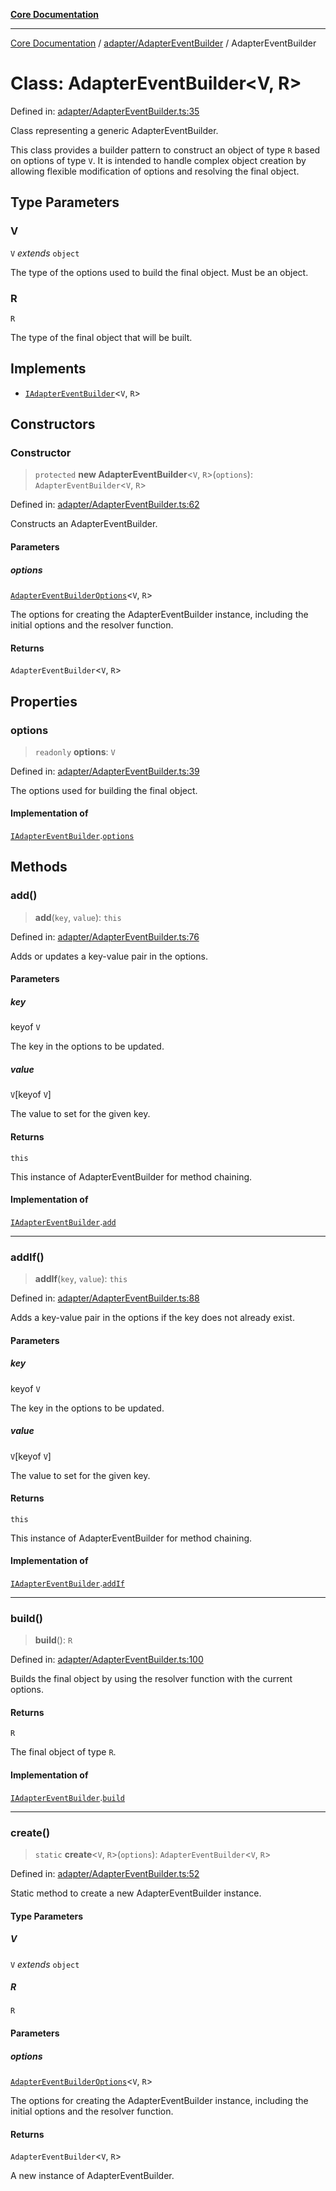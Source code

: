 [**Core Documentation**](../../../README.md)

***

[Core Documentation](../../../README.md) / [adapter/AdapterEventBuilder](../README.md) / AdapterEventBuilder

# Class: AdapterEventBuilder\<V, R\>

Defined in: [adapter/AdapterEventBuilder.ts:35](https://github.com/stonemjs/core/blob/3581a30de158e951ead319c3cc6abead0be9639f/src/adapter/AdapterEventBuilder.ts#L35)

Class representing a generic AdapterEventBuilder.

This class provides a builder pattern to construct an object of type `R` based on options of type `V`.
It is intended to handle complex object creation by allowing flexible modification of options and resolving the final object.

## Type Parameters

### V

`V` *extends* `object`

The type of the options used to build the final object. Must be an object.

### R

`R`

The type of the final object that will be built.

## Implements

- [`IAdapterEventBuilder`](../../../declarations/interfaces/IAdapterEventBuilder.md)\<`V`, `R`\>

## Constructors

### Constructor

> `protected` **new AdapterEventBuilder**\<`V`, `R`\>(`options`): `AdapterEventBuilder`\<`V`, `R`\>

Defined in: [adapter/AdapterEventBuilder.ts:62](https://github.com/stonemjs/core/blob/3581a30de158e951ead319c3cc6abead0be9639f/src/adapter/AdapterEventBuilder.ts#L62)

Constructs an AdapterEventBuilder.

#### Parameters

##### options

[`AdapterEventBuilderOptions`](../interfaces/AdapterEventBuilderOptions.md)\<`V`, `R`\>

The options for creating the AdapterEventBuilder instance, including the initial options and the resolver function.

#### Returns

`AdapterEventBuilder`\<`V`, `R`\>

## Properties

### options

> `readonly` **options**: `V`

Defined in: [adapter/AdapterEventBuilder.ts:39](https://github.com/stonemjs/core/blob/3581a30de158e951ead319c3cc6abead0be9639f/src/adapter/AdapterEventBuilder.ts#L39)

The options used for building the final object.

#### Implementation of

[`IAdapterEventBuilder`](../../../declarations/interfaces/IAdapterEventBuilder.md).[`options`](../../../declarations/interfaces/IAdapterEventBuilder.md#options)

## Methods

### add()

> **add**(`key`, `value`): `this`

Defined in: [adapter/AdapterEventBuilder.ts:76](https://github.com/stonemjs/core/blob/3581a30de158e951ead319c3cc6abead0be9639f/src/adapter/AdapterEventBuilder.ts#L76)

Adds or updates a key-value pair in the options.

#### Parameters

##### key

keyof `V`

The key in the options to be updated.

##### value

`V`\[keyof `V`\]

The value to set for the given key.

#### Returns

`this`

This instance of AdapterEventBuilder for method chaining.

#### Implementation of

[`IAdapterEventBuilder`](../../../declarations/interfaces/IAdapterEventBuilder.md).[`add`](../../../declarations/interfaces/IAdapterEventBuilder.md#add)

***

### addIf()

> **addIf**(`key`, `value`): `this`

Defined in: [adapter/AdapterEventBuilder.ts:88](https://github.com/stonemjs/core/blob/3581a30de158e951ead319c3cc6abead0be9639f/src/adapter/AdapterEventBuilder.ts#L88)

Adds a key-value pair in the options if the key does not already exist.

#### Parameters

##### key

keyof `V`

The key in the options to be updated.

##### value

`V`\[keyof `V`\]

The value to set for the given key.

#### Returns

`this`

This instance of AdapterEventBuilder for method chaining.

#### Implementation of

[`IAdapterEventBuilder`](../../../declarations/interfaces/IAdapterEventBuilder.md).[`addIf`](../../../declarations/interfaces/IAdapterEventBuilder.md#addif)

***

### build()

> **build**(): `R`

Defined in: [adapter/AdapterEventBuilder.ts:100](https://github.com/stonemjs/core/blob/3581a30de158e951ead319c3cc6abead0be9639f/src/adapter/AdapterEventBuilder.ts#L100)

Builds the final object by using the resolver function with the current options.

#### Returns

`R`

The final object of type `R`.

#### Implementation of

[`IAdapterEventBuilder`](../../../declarations/interfaces/IAdapterEventBuilder.md).[`build`](../../../declarations/interfaces/IAdapterEventBuilder.md#build)

***

### create()

> `static` **create**\<`V`, `R`\>(`options`): `AdapterEventBuilder`\<`V`, `R`\>

Defined in: [adapter/AdapterEventBuilder.ts:52](https://github.com/stonemjs/core/blob/3581a30de158e951ead319c3cc6abead0be9639f/src/adapter/AdapterEventBuilder.ts#L52)

Static method to create a new AdapterEventBuilder instance.

#### Type Parameters

##### V

`V` *extends* `object`

##### R

`R`

#### Parameters

##### options

[`AdapterEventBuilderOptions`](../interfaces/AdapterEventBuilderOptions.md)\<`V`, `R`\>

The options for creating the AdapterEventBuilder instance, including the initial options and the resolver function.

#### Returns

`AdapterEventBuilder`\<`V`, `R`\>

A new instance of AdapterEventBuilder.
